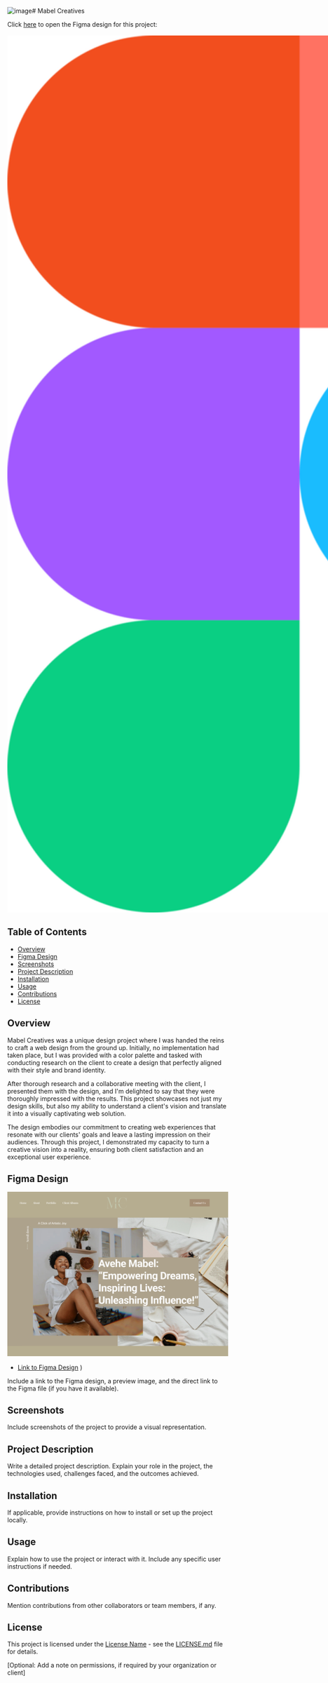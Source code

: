 ![image](https://github.com/JD-Erasmus/Portfolio/assets/67024658/43ad6f64-d4ae-4c72-b1b9-25d4178ebb09)# Mabel Creatives

Click [here](https://www.figma.com/file/cF4vNUjU2FAasYeFWjEk0K/Mabel?type=design&node-id=5%3A33&mode=design&t=jfltSFHrySwQui1i-1) to open the Figma design for this project:
<br>
<br>
<a href="https://www.figma.com/file/cF4vNUjU2FAasYeFWjEk0K/Mabel?type=design&node-id=5%3A33&mode=design&t=jfltSFHrySwQui1i-1"> <img src="figma-logo.png" alt="Alt Text" style="max-width:40vh; height:50vh;"></a>


## Table of Contents
- [Overview](#overview)
- [Figma Design](#figma-design)
- [Screenshots](#screenshots)
- [Project Description](#project-description)
- [Installation](#installation)
- [Usage](#usage)
- [Contributions](#contributions)
- [License](#license)

## Overview

Mabel Creatives was a unique design project where I was handed the reins to craft a web design from the ground up. Initially, no implementation had taken place, but I was provided with a color palette and tasked with conducting research on the client to create a design that perfectly aligned with their style and brand identity.

After thorough research and a collaborative meeting with the client, I presented them with the design, and I'm delighted to say that they were thoroughly impressed with the results. This project showcases not just my design skills, but also my ability to understand a client's vision and translate it into a visually captivating web solution.

The design embodies our commitment to creating web experiences that resonate with our clients' goals and leave a lasting impression on their audiences. Through this project, I demonstrated my capacity to turn a creative vision into a reality, ensuring both client satisfaction and an exceptional user experience.

## Figma Design

[![Figma Design](mabelThumbnail.png)]([Figma_URL](https://www.figma.com/file/cF4vNUjU2FAasYeFWjEk0K/Mabel?type=design&node-id=0%3A1&mode=design&t=jfltSFHrySwQui1i-1))
- [Link to Figma Design](https://www.figma.com/file/cF4vNUjU2FAasYeFWjEk0K/Mabel?type=design&node-id=0%3A1&mode=design&t=jfltSFHrySwQui1i-1)
)

Include a link to the Figma design, a preview image, and the direct link to the Figma file (if you have it available).

## Screenshots
Include screenshots of the project to provide a visual representation.

## Project Description
Write a detailed project description. Explain your role in the project, the technologies used, challenges faced, and the outcomes achieved.

## Installation
If applicable, provide instructions on how to install or set up the project locally.

## Usage
Explain how to use the project or interact with it. Include any specific user instructions if needed.

## Contributions
Mention contributions from other collaborators or team members, if any.

## License
This project is licensed under the [License Name](License_URL) - see the [LICENSE.md](LICENSE.md) file for details.

[Optional: Add a note on permissions, if required by your organization or client]

